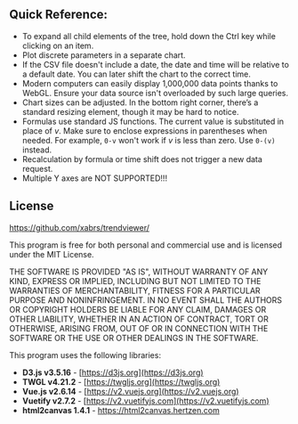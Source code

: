 ## Quick Reference:

 - To expand all child elements of the tree, hold down the Ctrl key while clicking on an item.
 - Plot discrete parameters in a separate chart.
 - If the CSV file doesn't include a date, the date and time will be relative to a default date. You can later shift the chart to the correct time.
 - Modern computers can easily display 1,000,000 data points thanks to WebGL. Ensure your data source isn't overloaded by such large queries.
 - Chart sizes can be adjusted. In the bottom right corner, there’s a standard resizing element, though it may be hard to notice.
 - Formulas use standard JS functions. The current value is substituted in place of *v*. Make sure to enclose expressions in parentheses when needed. For example, `0-v` won't work if *v* is less than zero. Use `0-(v)` instead.
 - Recalculation by formula or time shift does not trigger a new data request.
 - Multiple Y axes are NOT SUPPORTED!!!


## License

https://github.com/xabrs/trendviewer/

This program is free for both personal and commercial use and is licensed under the MIT License.

THE SOFTWARE IS PROVIDED "AS IS", WITHOUT WARRANTY OF ANY KIND, EXPRESS OR IMPLIED, INCLUDING BUT NOT LIMITED TO THE WARRANTIES OF MERCHANTABILITY, FITNESS FOR A PARTICULAR PURPOSE AND NONINFRINGEMENT. IN NO EVENT SHALL THE AUTHORS OR COPYRIGHT HOLDERS BE LIABLE FOR ANY CLAIM, DAMAGES OR OTHER LIABILITY, WHETHER IN AN ACTION OF CONTRACT, TORT OR OTHERWISE, ARISING FROM, OUT OF OR IN CONNECTION WITH THE SOFTWARE OR THE USE OR OTHER DEALINGS IN THE SOFTWARE.

This program uses the following libraries:

- **D3.js v3.5.16** - [https://d3js.org](https://d3js.org)
- **TWGL v4.21.2** - [https://twgljs.org](https://twgljs.org)
- **Vue.js v2.6.14** - [https://v2.vuejs.org](https://v2.vuejs.org)
- **Vuetify v2.7.2** - [https://v2.vuetifyjs.com](https://v2.vuetifyjs.com)
- **html2canvas 1.4.1** - <https://html2canvas.hertzen.com>